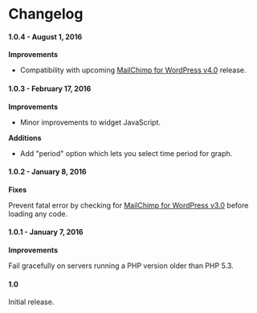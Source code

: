 # Changelog


#### 1.0.4 - August 1, 2016

**Improvements**

- Compatibility with upcoming [MailChimp for WordPress v4.0](https://mc4wp.com/kb/upgrading-to-4-0/) release.


#### 1.0.3 - February 17, 2016

**Improvements**

- Minor improvements to widget JavaScript.

**Additions**

- Add "period" option which lets you select time period for graph.


#### 1.0.2 - January 8, 2016

**Fixes**

Prevent fatal error by checking for [MailChimp for WordPress v3.0](https://mc4wp.com/blog/the-big-three-o-release/) before loading any code.


#### 1.0.1 - January 7, 2016

**Improvements**

Fail gracefully on servers running a PHP version older than PHP 5.3.


#### 1.0

Initial release.